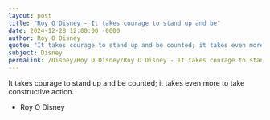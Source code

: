 ```yaml
---
layout: post
title: "Roy O Disney - It takes courage to stand up and be"
date: 2024-12-28 12:00:00 -0000
author: Roy O Disney
quote: "It takes courage to stand up and be counted; it takes even more to take constructive action."
subject: Disney
permalink: /Disney/Roy O Disney/Roy O Disney - It takes courage to stand up and be
---
```


It takes courage to stand up and be counted; it takes even more to take constructive action.

- Roy O Disney
